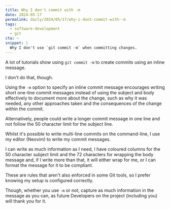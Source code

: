 ```yaml
---
title: Why I don't commit with -m
date: 2024-05-17
permalink: daily/2024/05/17/why-i-dont-commit-with--m
tags:
  - software-development
  - git
cta: ~
snippet: |
  Why I don't use `git commit -m` when committing changes.
---
```


A lot of tutorials show using `git commit -m` to create commits using an inline message.

I don't do that, though.

Using the `-m` option to specify an inline commit message encourages writing short one-line commit messages instead of using the subject and body effectively to document more about the change, such as why it was needed, any other approaches taken and the consequences of the change within the commit.

Alternatively, people could write a longer commit message in one line and not follow the 50 character limit for the subject line.

Whilst it's possible to write multi-line commits on the command-line, I use my editor (Neovim) to write my commit messages.

I can write as much information as I need, I have coloured columns for the 50 character subject limit and the 72 characters for wrapping the body message and, if I write more than that, it will either wrap for me, or I can format the message for it to be compliant.

These are rules that aren't also enforced in some Git tools, so I prefer knowing my setup is configured correctly.

Though, whether you use `-m` or not, capture as much information in the message as you can, as future Developers on the project (including you) will thank you for it.

